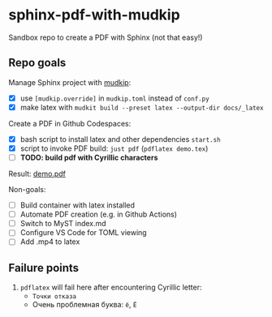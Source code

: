 # sphinx-pdf-with-mudkip

Sandbox repo to create a PDF with Sphinx (not that easy!)

## Repo goals

Manage Sphinx project with [mudkip](https://github.com/vberlier/mudkip):

- [x] use `[mudkip.override]` in `mudkip.toml` instead of `conf.py`
- [x] make latex with `mudkit build --preset latex --output-dir docs/_latex`

Create a PDF in Github Codespaces:

- [x] bash script to install latex and other dependencies `start.sh`
- [x] script to invoke PDF build: `just pdf` (`pdflatex demo.tex`)
- [ ] **TODO: build pdf with Cyrillic characters**

Result: [demo.pdf](https://github.com/epogrebnyak/sphinx-pdf-with-mudkip/blob/main/demo.pdf)

Non-goals:

- [ ] Build container with latex installed
- [ ] Automate PDF creation (e.g. in Github Actions)
- [ ] Switch to MyST index.md
- [ ] Configure VS Code for TOML viewing
- [ ] Add .mp4 to latex

## Failure points

1. `pdflatex` will fail here after encountering Cyrillic letter:
   - `Точки отказа`
   - Очень проблемная буква: `ё`, `Ё`
